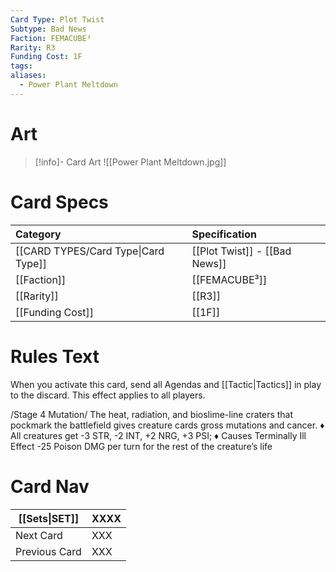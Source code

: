 ```yaml
---
Card Type: Plot Twist
Subtype: Bad News
Faction: FEMACUBE³
Rarity: R3
Funding Cost: 1F
tags: 
aliases:
  - Power Plant Meltdown
---
```

# Art

> [!info]- Card Art
> ![[Power Plant Meltdown.jpg]]

# Card Specs

| Category | Specification| 
| :--- | :--- |
| [[CARD TYPES/Card Type\|Card Type]] | [[Plot Twist]] - [[Bad News]] |  
| [[Faction]] | [[FEMACUBE³]] |  
| [[Rarity]] | [[R3]] |  
| [[Funding Cost]] | [[1F]] |  

# Rules Text  

When you activate this card, send all Agendas and [[Tactic|Tactics]] in play to the discard. This effect applies to all players.  

/Stage 4 Mutation/ 
 The heat, radiation, and bioslime-line craters that pockmark the battlefield gives creature cards gross mutations and cancer.
♦ All creatures get -3 STR, -2 INT, +2 NRG, +3 PSI;
♦ Causes Terminally Ill Effect -25 Poison DMG per turn for the rest of the creature’s life

# Card Nav

| [[Sets\|SET]]           | XXXX |
| ------------- | ------------------------------ |
| Next Card     | XXX |
| Previous Card | XXX |



